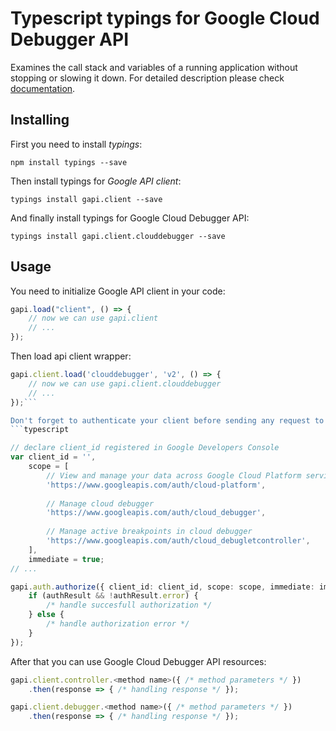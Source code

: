 # Typescript typings for Google Cloud Debugger API
Examines the call stack and variables of a running application without stopping or slowing it down.
For detailed description please check [documentation](https://cloud.google.com/tools/cloud-debugger).

## Installing

First you need to install *typings*:
```
npm install typings --save 
```

Then install typings for *Google API client*:
```
typings install gapi.client --save 
```

And finally install typings for Google Cloud Debugger API:
```
typings install gapi.client.clouddebugger --save 
```

## Usage

You need to initialize Google API client in your code:
```typescript
gapi.load("client", () => { 
    // now we can use gapi.client
    // ... 
});
```

Then load api client wrapper:
```typescript
gapi.client.load('clouddebugger', 'v2', () => {
    // now we can use gapi.client.clouddebugger
    // ... 
});```

Don't forget to authenticate your client before sending any request to resources:
```typescript

// declare client_id registered in Google Developers Console
var client_id = '',
    scope = [     
        // View and manage your data across Google Cloud Platform services
        'https://www.googleapis.com/auth/cloud-platform',
    
        // Manage cloud debugger
        'https://www.googleapis.com/auth/cloud_debugger',
    
        // Manage active breakpoints in cloud debugger
        'https://www.googleapis.com/auth/cloud_debugletcontroller',
    ],
    immediate = true;
// ...

gapi.auth.authorize({ client_id: client_id, scope: scope, immediate: immediate }, authResult => {
    if (authResult && !authResult.error) {
        /* handle succesfull authorization */
    } else {
        /* handle authorization error */
    }
});            
```

After that you can use Google Cloud Debugger API resources:

```typescript
gapi.client.controller.<method name>({ /* method parameters */ })
    .then(response => { /* handling response */ });

gapi.client.debugger.<method name>({ /* method parameters */ })
    .then(response => { /* handling response */ });
```